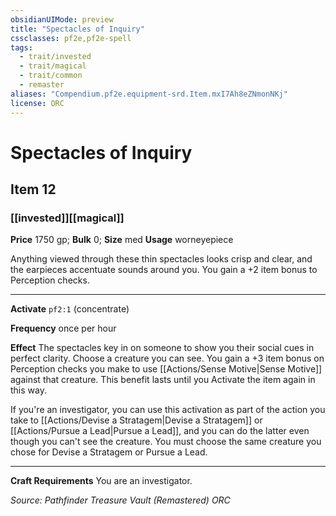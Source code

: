 ```yaml
---
obsidianUIMode: preview
title: "Spectacles of Inquiry"
cssclasses: pf2e,pf2e-spell
tags:
  - trait/invested
  - trait/magical
  - trait/common
  - remaster
aliases: "Compendium.pf2e.equipment-srd.Item.mxI7Ah8eZNmonNKj"
license: ORC
---
```

# Spectacles of Inquiry
## Item 12
### [[invested]][[magical]]


**Price** 1750 gp; 
**Bulk** 0; **Size** med
**Usage** worneyepiece

Anything viewed through these thin spectacles looks crisp and clear, and the earpieces accentuate sounds around you. You gain a +2 item bonus to Perception checks.

* * *

**Activate** `pf2:1` (concentrate)

**Frequency** once per hour

**Effect** The spectacles key in on someone to show you their social cues in perfect clarity. Choose a creature you can see. You gain a +3 item bonus on Perception checks you make to use [[Actions/Sense Motive|Sense Motive]] against that creature. This benefit lasts until you Activate the item again in this way.

If you're an investigator, you can use this activation as part of the action you take to [[Actions/Devise a Stratagem|Devise a Stratagem]] or [[Actions/Pursue a Lead|Pursue a Lead]], and you can do the latter even though you can't see the creature. You must choose the same creature you chose for Devise a Stratagem or Pursue a Lead.

* * *

**Craft Requirements** You are an investigator.

*Source: Pathfinder Treasure Vault (Remastered)*
*ORC*